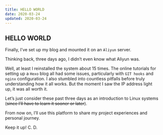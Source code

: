 ```yaml
---
title: HELLO WORLD
date: 2020-03-24
updated: 2020-03-24
---
```


## HELLO WORLD

Finally, I’ve set up my blog and mounted it on an `Aliyun` server.

Thinking back, three days ago, I didn’t even know what Aliyun was.

Well, at least I reinstalled the system about 15 times. The online tutorials for setting up a `Hexo` blog all had some issues, particularly with `GIT hooks` and `nginx` configuration. I also stumbled into countless pitfalls before truly understanding how it all works. But the moment I saw the IP address light up, it was all worth it.

Let’s just consider these past three days as an introduction to Linux systems (~~since I’ll have to learn it sooner or later~~).

From now on, I’ll use this platform to share my project experiences and personal journey.

Keep it up!
C. D.

